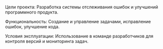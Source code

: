 Цели проекта: Разработка системы отслеживания ошибок и улучшений программного продукта.

Функциональность: Создание и управление задачами, исправление ошибок, улучшение кода.

Условия эксплуатации: Использование в команде разработчиков для контроля версий и мониторинга задач.
